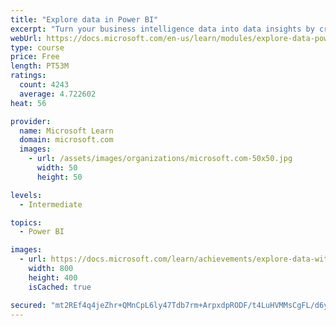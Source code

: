 ```yaml
---
title: "Explore data in Power BI"
excerpt: "Turn your business intelligence data into data insights by creating and configuring Power BI dashboards."
webUrl: https://docs.microsoft.com/en-us/learn/modules/explore-data-power-bi/
type: course
price: Free
length: PT53M
ratings:
  count: 4243
  average: 4.722602
heat: 56

provider:
  name: Microsoft Learn
  domain: microsoft.com
  images:
    - url: /assets/images/organizations/microsoft.com-50x50.jpg
      width: 50
      height: 50

levels:
  - Intermediate

topics:
  - Power BI

images:
  - url: https://docs.microsoft.com/learn/achievements/explore-data-with-power-bi-desktop-social.png
    width: 800
    height: 400
    isCached: true

secured: "mt2REf4q4jeZhr+QMnCpL6ly47Tdb7rm+ArpxdpRODF/t4LuHVMMsCgFL/d6yLV5bE9zKdET+SZWGpWKl5lzNsbBM1/x+JxdWpGtrBA9F7MAYewe/ghAxIO0XQi/kSDnMD0/LjebLAb80QNmNiukYCZ20z0Tz2iRqE4+9S5hW7R0Z/XOzTE0hjhtWxqRioK4AVjsJ1hNGrEmbPF+vB4YaoSRlqf10zAYBNhAVHmfDEsCXTPR8F5mU3ECrWGgni9MOxIoF4KcLERn+QQqZw/8IoOX9btFxEZdaJ52M9AcxJn1v2QE8tTC0h0PCVtxqzcTUO41uobTADAEfrGqbSROXancTJxmxqgbCn0zl77m5lDLq0D8ghBqi030+8y0uzNAosEIcBEocOThdMY6cT5+Pp5UfTRHsI2hJKCrkUBCjjM=;AFJxCaB/DIhf3MBV2FT62A=="
---
```


